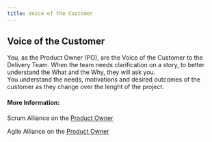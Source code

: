 ```yaml
---
title: Voice of the Customer
---
```

## Voice of the Customer

You, as the Product Owner (PO), are the Voice of the Customer to the Delivery Team. When the team needs clarification on a story, to better understand the What and the Why, they will ask you.<BR>
You understand the needs, motivations and  desired outcomes of the customer as they change over the lenght of the project.

#### More Information:
<!-- Please add any articles you think might be helpful to read before writing the article -->
Scrum Alliance on the [Product Owner](https://www.scrumalliance.org/community/articles/2014/july/who-is-your-product-owner)

Agile Alliance on the [Product Owner](https://www.agilealliance.org/glossary/product-owner/)



